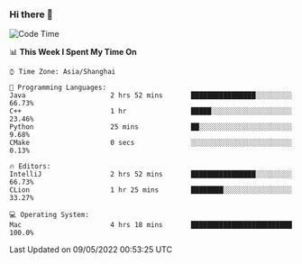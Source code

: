 ### Hi there 👋


<!--START_SECTION:waka-->
![Code Time](http://img.shields.io/badge/Code%20Time-0-blue)

📊 **This Week I Spent My Time On** 

```text
⌚︎ Time Zone: Asia/Shanghai

💬 Programming Languages: 
Java                     2 hrs 52 mins       ████████████████░░░░░░░░░   66.73% 
C++                      1 hr                █████░░░░░░░░░░░░░░░░░░░░   23.46% 
Python                   25 mins             ██░░░░░░░░░░░░░░░░░░░░░░░   9.68% 
CMake                    0 secs              ░░░░░░░░░░░░░░░░░░░░░░░░░   0.13%

🔥 Editors: 
IntelliJ                 2 hrs 52 mins       ████████████████░░░░░░░░░   66.73% 
CLion                    1 hr 25 mins        ████████░░░░░░░░░░░░░░░░░   33.27%

💻 Operating System: 
Mac                      4 hrs 18 mins       █████████████████████████   100.0%

```


 Last Updated on 09/05/2022 00:53:25 UTC
<!--END_SECTION:waka-->

<!--
**SillyPasty/SillyPasty** is a ✨ _special_ ✨ repository because its `README.md` (this file) appears on your GitHub profile.

Here are some ideas to get you started:

- 🔭 I’m currently working on ...
- 🌱 I’m currently learning ...
- 👯 I’m looking to collaborate on ...
- 🤔 I’m looking for help with ...
- 💬 Ask me about ...
- 📫 How to reach me: ...
- 😄 Pronouns: ...
- ⚡ Fun fact: ...
-->


